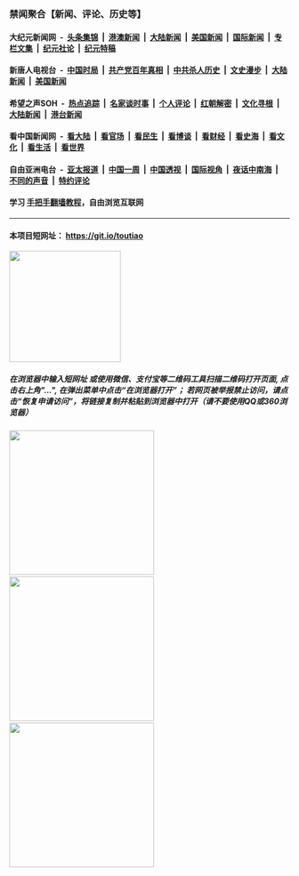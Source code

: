 ### 禁闻聚合【新闻、评论、历史等】

#### 大纪元新闻网 &nbsp;-&nbsp; [头条集锦](indexes/E头条集锦.md?t=02122255) &nbsp;|&nbsp; [港澳新闻](indexes/E港澳新闻.md?t=02122255)  &nbsp;|&nbsp; [大陆新闻](indexes/E大陆新闻.md?t=02122255) &nbsp;|&nbsp; [美国新闻](indexes/E美国新闻.md?t=02122255) &nbsp;|&nbsp; [国际新闻](indexes/E国际新闻.md?t=02122255) &nbsp;|&nbsp; [专栏文集](indexes/E专栏文集.md?t=02122255) &nbsp;|&nbsp; [纪元社论](indexes/E纪元社论.md?t=02122255) &nbsp;|&nbsp; [纪元特稿](indexes/E纪元特稿.md?t=02122255) 

#### 新唐人电视台 &nbsp;-&nbsp; [中国时局](indexes/N中国时局.md?t=02122255) &nbsp;|&nbsp; [共产党百年真相](indexes/N共产党百年真相.md?t=02122255) &nbsp;|&nbsp; [中共杀人历史](indexes/N中共杀人历史.md?t=02122255) &nbsp;|&nbsp; [文史漫步](indexes/N文史漫步.md?t=02122255) &nbsp;|&nbsp; [大陆新闻](indexes/N大陆新闻.md?t=02122255) &nbsp;|&nbsp; [美国新闻](indexes/N美国新闻.md?t=02122255)

#### 希望之声SOH &nbsp;-&nbsp; [热点追踪](indexes/H热点追踪.md?t=02122255) &nbsp;|&nbsp; [名家谈时事](indexes/H名家谈时事.md?t=02122255) &nbsp;|&nbsp; [个人评论](indexes/H个人评论.md?t=02122255)  &nbsp;|&nbsp; [红朝解密](indexes/H红朝解密.md?t=02122255) &nbsp;|&nbsp; [文化寻根](indexes/H文化寻根.md?t=02122255) &nbsp;|&nbsp; [大陆新闻](indexes/H大陆新闻.md?t=02122255) &nbsp;|&nbsp; [港台新闻](indexes/H港台新闻.md?t=02122255)

#### 看中国新闻网 &nbsp;-&nbsp; [看大陆](indexes/S看大陆.md?t=02122255) &nbsp;|&nbsp; [看官场](indexes/S看官场.md?t=02122255) &nbsp;|&nbsp; [看民生](indexes/S看民生.md?t=02122255)  &nbsp;|&nbsp; [看博谈](indexes/S看博谈.md?t=02122255) &nbsp;|&nbsp; [看财经](indexes/S看财经.md?t=02122255) &nbsp;|&nbsp; [看史海](indexes/S看史海.md?t=02122255) &nbsp;|&nbsp; [看文化](indexes/S看文化.md?t=02122255) &nbsp;|&nbsp; [看生活](indexes/S看生活.md?t=02122255) &nbsp;|&nbsp; [看世界](indexes/S看世界.md?t=02122255)

#### 自由亚洲电台 &nbsp;-&nbsp; [亚太报道](indexes/R亚太报道.md?t=02122255) &nbsp;|&nbsp; [中国一周](indexes/R中国一周.md?t=02122255) &nbsp;|&nbsp; [中国透视](indexes/R中国透视.md?t=02122255)  &nbsp;|&nbsp; [国际视角](indexes/R国际视角.md?t=02122255) &nbsp;|&nbsp; [夜话中南海](indexes/R夜话中南海.md?t=02122255) &nbsp;|&nbsp; [不同的声音](indexes/R不同的声音.md?t=02122255) &nbsp;|&nbsp; [特约评论](indexes/R特约评论.md?t=02122255)

#### 学习 [手把手翻墙教程](https://github.com/gfw-breaker/guides/wiki)，自由浏览互联网

----

#### 本项目短网址： https://git.io/toutiao
<img src="https://raw.githubusercontent.com/gfw-breaker/banned-news/master/scripts/img/qr.png" width="200px"/>  

##### 在浏览器中输入短网址 或使用微信、支付宝等二维码工具扫描二维码打开页面, 点击右上角"...", 在弹出菜单中点击“在浏览器打开”； 若网页被举报禁止访问，请点击“恢复申请访问”，将链接复制并粘贴到浏览器中打开（请不要使用QQ或360浏览器）

<img src="https://raw.githubusercontent.com/gfw-breaker/banned-news/master/scripts/img/1.png" width="260px"/> &nbsp; <img src="https://raw.githubusercontent.com/gfw-breaker/banned-news/master/scripts/img/2.png" width="260px"/> &nbsp; <img src="https://raw.githubusercontent.com/gfw-breaker/banned-news/master/scripts/img/3.png" width="260px"/>
